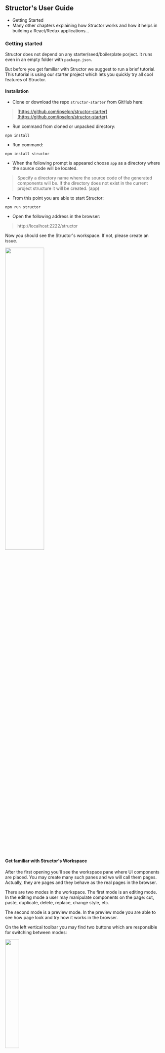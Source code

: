 ## Structor's User Guide

* Getting Started
* Many other chapters explaining how Structor works and how it helps in building a React/Redux applications...

### Getting started

Structor does not depend on any starter/seed/boilerplate porject. It runs even in an empty folder with `package.json`.

But before you get familiar with Structor we suggest to run a brief tutorial. This tutorial is using our starter project which lets you quickly try all cool features of Structor.

#### Installation

* Clone or download the repo `structor-starter` from GitHub here: 

> [https://github.com/ipselon/structor-starter](https://github.com/ipselon/structor-starter).

* Run command from cloned or unpacked directory:
```
npm install
```
* Run command:
```
npm install structor
```
* When the following prompt is appeared choose `app` as a directory where the source code will be located.
> Specify a directory name where the source code of the generated components will be.
 If the directory does not exist in the current project structure it will be created.
 (app)
 
* From this point you are able to start Structor:
```
npm run structor
```

* Open the following address in the browser:

> http://localhost:2222/structor

Now you should see the Structor's workspace. If not, please create an issue.

<p align="left">
  <img width="50%" src="https://raw.githubusercontent.com/ipselon/structor/dev-05/docs/img/structor-workspace-first-opening.png" />
</p>

#### Get familiar with Structor's Workspace

After the first opening you'll see the workspace pane where UI components are placed. You may create many such panes and we will call them pages. Actually, they are pages and they behave as the real pages in the browser.

There are two modes in the workspace. The first mode is an editing mode. In the editing mode a user may manipulate components on the page: cut, paste, duplicate, delete, replace, change style, etc. 

The second mode is a preview mode. In the preview mode you are able to see how page look and try how it works in the browser.

On the left vertical toolbar you may find two buttons which are responsible for switching between modes:

<p align="left">
  <img width="30%" src="https://raw.githubusercontent.com/ipselon/structor/dev-05/docs/img/structor-workspace-mode-switch-btns.png" />
</p>

On this stage of the tutorial the current page is in the edit mode.

On a separate note, we should understand what is a component and component model in terms of the Structor's workspace. The page in the workspace consists of multiple React components which are described in JSON format with a simple tree structure. Consequently, we may tell that a page model (tree) includes many components' models (leaves and branches).

```json5
01  "type": "Panel",
02  "children": [
03      {
04        "type": "Input",
05        "props": {
06          "type": "text",
07          "hasFeedback": true,
08          "placeholder": "Enter value",
09          "label": "Label for input"
10        }
11      },
12      {
13        "type": "Button",
14        "props": {
15          "bsStyle": "default"
16        },
17        "children": [
18          {
19            "type": "span",
20            "text": "Default"
21          }
22        ]
23      }
24  ]
```

The ***type*** field tells which React component should be rendered. In line `01` of the model we can see that type has a value of ***Panel***. ***Panel*** is a one of the components in the application source code.

**It means that you are able to select and manipulate only the components which are described in page's model. Shortly speaking, you can not select a component or element which is in the React component source code**

Let's start to compose something interesting. If you didn't select some component on the page yet, please do this by clicking on the text element right in the center of the current page.

<p align="left">
  <img width="50%" src="https://raw.githubusercontent.com/ipselon/structor/dev-05/docs/img/structor-workspace-selected-component.png" />
</p>

As usual we are not able to precisely select something on the Web page by simple clicking on a sibling area. That is why Structor presents a few ways to adjust the selection.

The firs way is to use a breadcrumbs control in the top toolbar of the workspace. The breadcrumbs control lets you see the path in the page model to the selected component. Also it allows you to select another component from this path by clicking on a path's node. In order to simplify understanding which component on the page corresponds to the node you are going to select, the corresponded component will be highlighted on the page once you hover over the path's node.

<p align="left">
  <img width="30%" src="https://raw.githubusercontent.com/ipselon/structor/dev-05/docs/img/structor-workspace-breadcrumbs-control.png" />
</p>

> BTW, when you hovering over the page you may see highlignted borders of the components, that greatly simplify the component hunting on the page.

Also, there is a commonly used way to see the page structure in Structor. There is a bottom panel with a tree view representation of the page model. You can select components in the treeview as well as in the breadcrumbs control. Please find a button on the left vertical toolbar and switch it on:

<p align="left">
  <img width="50%" src="https://raw.githubusercontent.com/ipselon/structor/dev-05/docs/img/structor-workspace-bottom-treeview.png" />
</p>

Now please select `h3` element on the page. We are going to replace this component with a simple HTML `div`. 

There are also a couple ways to add new component on the page. One way is to pick up needed component in a library panel. Click on the button with plus icon on the vertical left toolbar to see the library panel:

<p align="left">
  <img width="50%" src="https://raw.githubusercontent.com/ipselon/structor/dev-05/docs/img/structor-workspace-library-panel.png" />
</p>

The current version of Structor ships with a couple of React components and with many HTML elements in its library. Open `HTML` group in the library panel and find `div` item in the list. Then just click on it - you'll see the green message which tells that `div` component was copied into a clipboard.

The clipboard is a buffer which may temporary hold one or many components (please find about multiple selection in [Multiple Selection] section) until you clear the clipboard.

> As you can see, we are using a _Copy & Paste_ approach instead of a _Drag and Drop_ as many other similar tools do.

Having copied `div` into the clipboard we can replace `h3` with the clipboard by clicking on `Replace` button. Click on one of the following `Replace` buttons on the workspace:

<p align="left">
  <img width="20%" src="https://github.com/ipselon/structor/blob/dev-05/docs/img/structor-workspace-replace-btn-component.png" />
</p>
<br/>
<p align="left">
  <img width="20%" src="https://raw.githubusercontent.com/ipselon/structor/dev-05/docs/img/structor-workspace-replace-btn-toolbar.png" />
</p>
<br/>
<p align="left">
  <img width="20%" src="https://raw.githubusercontent.com/ipselon/structor/dev-05/docs/img/structor-workspace-replace-btn-treeview.png" />
</p>

Keep `div` component selected. Now we try to change style of this `div`. We will use a quick style panel to make it faster. However, there is a way to change JSON component's model through the component editor.

Click on the button with brush icon on the left vertical toolbar. It opens a rightside panel with quick CSS styles which may be applied to the selected component's model. Set the following styles:
* __Layout__ `display: flex`, `flexDirection: row`, `justifyContent: center`
* __Box Model__ `padding: 1em`

<p align="left">
  <img width="70%" src="https://raw.githubusercontent.com/ipselon/structor/dev-05/docs/img/structor-workspace-quickstyle-panel.png" />
</p>

Now we will replace `span` element inside of the `div` by a tuple of components nested in each other. Clear the clipboard by clicking on `New in clibpoard` label.

<p align="left">
  <img width="30%" src="https://raw.githubusercontent.com/ipselon/structor/dev-05/docs/img/structor-workspace-clear-clipboard.png" />
</p>

Be sure that clipboard is empty, then select `span` inside of the `div` and click on `Replace` button. We'll see a dialog where we can type a name of component from the library which will be placed insead of `span`. Additionaly, we can type a series of components delimited by dot that lets us add multiple components nested in each other.

Type two `div` components: `div`.`div` and submit action.

<p align="left">
  <img width="40%" src="https://raw.githubusercontent.com/ipselon/structor/dev-05/docs/img/structor-workspace-tuple-inserting.png" />
</p>

As we may see, we have a hierarchy of 3 nested divs. You can easily check it out on the bottom panel in treeview.

Select the innermost `div` and click on the circle button with plus sign on it underneath of the selected component:

<p align="left">
  <img width="20%" src="https://raw.githubusercontent.com/ipselon/structor/dev-05/docs/img/structor-workspace-insert-after-btn.png" />
</p>

This action appends a new component after the selected one. Type `button` name in the insertion dialog, and after `button` is appended set its style to `padding: 1em`.

Then we have to change the texts of `span` and `button`. Open the bottom treeview panel, and just click on the text - it allows to change text right in the place:

<p align="left">
  <img width="50%" src="https://raw.githubusercontent.com/ipselon/structor/dev-05/docs/img/structor-workspace-change-text-inplace.png" />
</p>

Change `span` text to "Count: 0", and `button` text to "Increase count". As the result of our manipulation the following composition should be:

<p align="left">
  <img width="70%" src="https://raw.githubusercontent.com/ipselon/structor/dev-05/docs/img/structor-workspace-result-composition.png" />
</p>

On the current stage of this tutorial we already learned:
* What are page and component models in terms of Structor
* How to view and navigate the component hierarhy in different ways
* How to add new components on the page using the library panel and clipboard
* How to add new components on the page using the quick insertion dialog
* How to change a component's model style using the quick style panel

In the next stages of the tutorial we will learn how to generate a scaffold for new React component. And how to export pages and build a Web App.

#### Generating React components

Structor ships with a couple source code generators for React component scaffolds. We are not going to discuss here how it works and how it can be customized. So, please keep in mind that any scaffold template may be changed to fit your requirements easily.

Now we are going to generate a scaffold for simple React component which will have equal look and feel as our composition which we made above.

Select the topmost `div` in the hierarchy of the current page, and click `Generate Component` button on the top toolbar of the workspace.

<p align="left">
  <img width="50%" src="https://raw.githubusercontent.com/ipselon/structor/dev-05/docs/img/generators-generate-component-btn.png" />
</p>

We will see a start page of the generator wizard, where we have to choose what component we want to generate.

<p align="left">
  <img width="50%" src="https://raw.githubusercontent.com/ipselon/structor/dev-05/docs/img/generators-list.png" />
</p>

Here we run `react-component` generator. The next step requires to enter a name of new component and/or a namespace for component.

<p align="left">
  <img width="50%" src="https://raw.githubusercontent.com/ipselon/structor/dev-05/docs/img/generators-enter-name.png" />
</p>

On this note we should step aside a bit and try to understand what the source code and its structure we will have after generation. The only requirement from Structor is to use a certain type of the source code structure. We will discuss the structure and motives to use it in the guide's chapters. But on this step please keep in mind the following structure of components possible to use with Structor:

```
<APP_DIR>
    components/
        <COMPONENT_NAME>
            index.js - React component
    containers/
        <CONTAINER_NAME>
            index.js - Redux container
            actions.js
            constants.js
            reducer.js
            sagas.js
            selectors.js
    modules/
        <NAMESPACE_NAME>/
            components/
                <COMPONENT_NAME>
                    index.js - React component
            containers/
                <CONTAINER_NAME>
                    index.js - Redux container
                    actions.js
                    constants.js
                    reducer.js
                    sagas.js
                    selectors.js
            index.js - components and containers index
            reducer.js - composition of containers' reducers
            sagas.js - composition of containers' sagas
```

> As far as Stuctor may manipulate a significant amount of the components they may have conflicting names (equal names), to avoid this situation we are using namespaces. More about motives to use `modules` structure along with `components` and `containers` please read here: [Additional Guidelines For (Redux) Project Structure](https://jaysoo.ca/2016/12/12/additional-guidelines-for-project-structure/#what-to-do-with-common-components)

Enter `Counter` as a new name of React component, and enter `Tutorial` as a namespace. We are going to create a new namespace with `Counter` component. Although we can create a component without any namespace and place it just in `components` folder, but we should create the namespace in order to learn how to extract and install namespaces using Structor.

Next step gives us options for a few variants of the future scaffold. We are leaving all options as they are and proceeding to the next step.

Here is a preview of the generated source code.

<p align="left">
  <img width="70%" src="https://raw.githubusercontent.com/ipselon/structor/dev-05/docs/img/generators-source-review.png" />
</p>

Click to install the source code. After the Webpack compiler finished switch to the preview mode and try to click on the `Increase counter` button. The counter will not be increased. That is why we need to change the source code to make it something valuable.

Open `index.js` file in the directory:
```
<PROJECT_DIR>/app/modules/Tutorial/components/Counter
```

And replace generated code with the following example (you may do your changes as well). Also, please observe that your changes are applied in the preview page almost immediatelly.

```javascript
/**
 *
 * Counter
 *
 */

import React, { Component, PropTypes } from 'react';

class Counter extends Component { // eslint-disable-line react/prefer-stateless-function

  constructor(props) {
    super(props);
    this.state = {
      counterValue: 0,
    };
  }

  handleIncrease = (e) => {
    e.stopPropagation();
    e.preventDefault();
    this.setState({counterValue: this.state.counterValue + 1});
  };

  render() {
    const {counterValue} = this.state; // eslint-disable-line
    return (
      <div style={{ padding: '1em', flexDirection: 'row', justifyContent: 'center', display: 'flex' }}>
        <div>
          <div>
            <span>Count: {counterValue}</span>
          </div>
          <button
            style={{ padding: '1em' }}
            onClick={this.handleIncrease}
          >
            <span>Increase count</span>
          </button>
        </div>
      </div>
      ); // eslint-disable-line
  }
}

export default Counter;
```

Now clicking on the button will increase the counter value.

<p align="left">
  <img width="50%" src="https://raw.githubusercontent.com/ipselon/structor/dev-05/docs/img/generators-component-preview.png" />
</p>

On this stage we learned:
* What the source code structure is used by Structor
* How to generate the source code of simple React component
* Hot reloading is working in the Structor workspace for any mode

Here we are ready to learn how to export the workspace pages and build an application in Structor Starter App.

#### Exporting pages and building App

This step is not necessary to the projects which have own building process and requre to add components manually into appliation pages. Structor Starter App does not have a sophisticated app building process in terms of granularity, optimisation, etc. This step is mostly for the learning purpose. But it greatly helps to generate the pages for Web Application which may be constantly changed in the Structor workspace.

Click on the button with book icon on on the left vertical toolbar. This will show us a list of available pages. We were not discussing how pages can be created in Structor because this is a pretty simple action. 

In the top of the list we may see two buttons: `Export Pages` and `Export App`. `Export Pages` responsible for generating the source code for selected pages. And `Export App` button generates not only the pages' source code, but also the source code for entry point in terms of Webpack compiler.

<p align="left">
  <img width="50%" src="https://raw.githubusercontent.com/ipselon/structor/dev-05/docs/img/export-page-list-panel.png" />
</p>

As far as we are going to build application, we are choosing `Export App`. The modal dialog will worn us about what files will be generated and if there are some existing they will be rewritten.

After we saw a green message about a successfull exporting, we may find new folder `<APP_DIR>/routes` along with other files for React/Redux application. Please find the compiled bundle of the application in `<PROJECT_DIR>/build` directory.

Go to the terminal and run following command:
```
npm run start:production
```

This command initiates a building process of our application and starts an Express server instance on `3000` port. After the server is started we may open `http://localhost:3000` address in our browser.

On this stage we learned:
* How to export pages and generate the files for building an app

In the next stage we are going to learn how to extract the source code of namespaces as sharable Structor namespaces lib. And how to install such libs from Structor Market or from a local directory.

...


